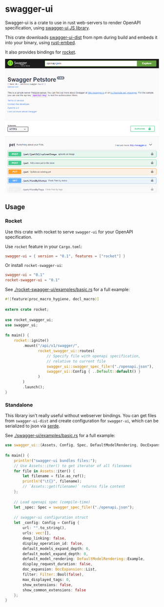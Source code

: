 # swagger-ui

Swagger-ui is a crate to use in rust web-servers to render
OpenAPI specification, using [swagger-ui JS library](https://www.npmjs.com/package/swagger-ui).

This crate downloads [swagger-ui-dist](https://www.npmjs.com/package/swagger-ui-dist) from npm 
during build and 
embeds it into your binary, using [rust-embed](https://crates.io/crates/rust-embed).

It also provides bindings for [rocket](https://rocket.rs).

![swagger-ui petstore](./doc/swagger-ui.png)

## Usage

### Rocket

Use this crate with rocket to serve `swagger-ui` for your OpenAPI specification.

Use `rocket` feature in your `Cargo.toml`:
```toml
swagger-ui = { version = "0.1", features = ["rocket"] }
```

Or install `rocket-swagger-ui`:
```toml
swagger-ui = "0.1"
rocket-swagger-ui = "0.1"
```

See [./rocket-swagger-ui/examples/basic.rs](./rocket-swagger-ui/examples/basic.rs)
for a full example:

```rust
#![feature(proc_macro_hygiene, decl_macro)]

extern crate rocket;

use rocket_swagger_ui;
use swagger_ui;

fn main() {
    rocket::ignite()
        .mount("/api/v1/swagger/",
               rocket_swagger_ui::routes(
                   // Specify file with openapi specification,
                   // relative to current file
                   swagger_ui::swagger_spec_file!("./openapi.json"),
                   swagger_ui::Config { ..Default::default() }
               )
        )
        .launch();
}
```

### Standalone

This library isn't really useful without webserver bindings.
You can get files from `swagger-ui-dist` and create configuration 
for `swagger-ui`, which can be serialized to json via [serde](https://docs.rs/serde/).

See [./swagger-ui/examples/basic.rs](./swagger-ui/examples/basic.rs)
for a full example:

```rust
use swagger_ui::{Assets, Config, Spec, DefaultModelRendering, DocExpansion, Filter, swagger_spec_file};

fn main() {
    println!("swagger-ui bundles files:");
    // Use Assets::iter() to get iterator of all filenames
    for file in Assets::iter() {
        let filename = file.as_ref();
        println!("\t{}", filename);
        // `Assets::get(filename)` returns file content
    };

    // Load openapi spec (compile-time)
    let _spec: Spec = swagger_spec_file!("./openapi.json");

    // swagger-ui configuration struct
    let _config: Config = Config {
        url: "".to_string(),
        urls: vec![],
        deep_linking: false,
        display_operation_id: false,
        default_models_expand_depth: 0,
        default_model_expand_depth: 0,
        default_model_rendering: DefaultModelRendering::Example,
        display_request_duration: false,
        doc_expansion: DocExpansion::List,
        filter: Filter::Bool(false),
        max_displayed_tags: 0,
        show_extensions: false,
        show_common_extensions: false
    };
}
```